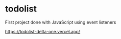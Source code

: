 # todolist
First project done with JavaScript using event listeners

https://todolist-delta-one.vercel.app/
